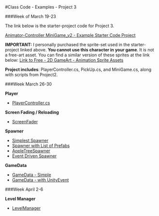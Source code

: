#Class Code - Examples - Project 3

###Week of March 19-23

The link below is the starter-project code for Project 3.  

[Animator-Controller MiniGame_v2 - Example Starter Code Project](https://utdallas.box.com/v/MiniGameVersion1)

**IMPORTANT:** I personally purchased the sprite-set used in the starter-project linked above. **You cannot use this character in your game**. It is not a free-art asset. 
You can find a similar version of these sprites at the link below: 
[Link to Free - 2D GameArt - Animation Sprite Assets](http://www.gameart2d.com/freebies.html)

**Project includes**:  PlayerController.cs, PickUp.cs, and MiniGame.cs, along with scripts from Project2.


###Week March 26-30

**Player**
- [PlayerController.cs](/project-3/playercontroller.md)

**Screen Fading / Reloading**
- [ScreenFader](/simple-spawner/screen-fading-and-reloading.md)

**Spawner**
   - [Simplest Spawner](/project-3/simple-spawner.md)
   - [Spawner with List of Prefabs](/simple-spawner.md)
   - [ AppleTreeSpawner](/project-1-game-controller/appletree-as-a-spawner.md)
   -  [Event Driven Spawner](/spawn_prefab_gameobjects.md)
   
**GameData**
 - [GameData - Simple](/gamedata-simple.md)
 - [GameData - with UnityEvent  ](/project-3/gamedata-with-unityevent.md)
 
 ###Week April 2-6
 
 **Level Manager**
 - [LevelManager](/level-manager-in-class.md)
